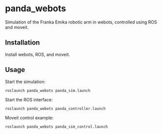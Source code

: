 # panda_webots

Simulation of the Franka Emika robotic arm in webots, controlled using ROS and moveit. 

## Installation 

Install webots, ROS, and moveit. 

## Usage

Start the simulation:
```
roslaunch panda_webots panda_sim.launch
```

Start the ROS interface: 
```
roslaunch panda_webots panda_controller.launch
```

Moveit control example:
```
roslaunch panda_webots panda_sim_control.launch
``` 
